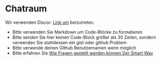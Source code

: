 # Chatraum

Wir verwenden Discor: [Link um](https://discord.gg/CpevuvY) beizutreten.

* Bitte verwenden Sie Markdown um Code-Blöcke zu formatieren
* Bitte senden Sie hier keinen Code-Block größer als 30 Zeilen, sondern verwenden Sie stattdessen ein gist oder github Problem
* Bitte verwende deinen Github Benutzernamen wenn möglich
* Bitte erfahren Sie [Wie Fragen gestellt werden können Der Smart Way](http://www.catb.org/~esr/faqs/smart-questions.html)
